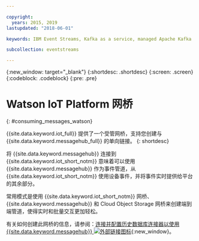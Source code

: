 ```yaml
---

copyright:
  years: 2015, 2019
lastupdated: "2018-06-01"

keywords: IBM Event Streams, Kafka as a service, managed Apache Kafka

subcollection: eventstreams

---
```


{:new_window: target="_blank"}
{:shortdesc: .shortdesc}
{:screen: .screen}
{:codeblock: .codeblock}
{:pre: .pre}


# Watson IoT Platform 网桥
{: #consuming_messages_watson}

{{site.data.keyword.iot_full}} 提供了一个受管网桥，支持您创建与 {{site.data.keyword.messagehub_full}} 的单向链接。
{: shortdesc}

将 {{site.data.keyword.messagehub}} 连接到 {{site.data.keyword.iot_short_notm}} 意味着可以使用 {{site.data.keyword.messagehub}} 作为事件管道，从 {{site.data.keyword.iot_short_notm}} 使用设备事件，并将事件实时提供给平台的其余部分。 

常用模式是使用 {{site.data.keyword.iot_short_notm}} 网桥、{{site.data.keyword.messagehub}} 和 Cloud Object Storage 网桥来创建端到端管道，使得实时和批量交互更加轻松。

有关如何创建此网桥的信息，请参阅：[连接并配置历史数据库连接器以使用 {{site.data.keyword.messagehub}} ![外部链接图标](../../icons/launch-glyph.svg "外部链接图标")](https://www.ibm.com/support/knowledgecenter/SSQP8H/iot/platform/reference/dsc/eventstreams.html){:new_window}。






